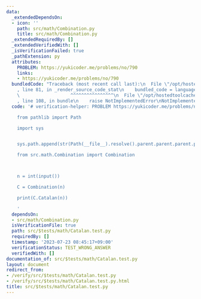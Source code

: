 ```yaml
---
data:
  _extendedDependsOn:
  - icon: ''
    path: src/math/Combination.py
    title: src/math/Combination.py
  _extendedRequiredBy: []
  _extendedVerifiedWith: []
  _isVerificationFailed: true
  _pathExtension: py
  attributes:
    PROBLEM: https://yukicoder.me/problems/no/790
    links:
    - https://yukicoder.me/problems/no/790
  bundledCode: "Traceback (most recent call last):\n  File \"/opt/hostedtoolcache/Python/3.11.4/x64/lib/python3.11/site-packages/onlinejudge_verify/documentation/build.py\"\
    , line 81, in _render_source_code_stat\n    bundled_code = language.bundle(\n\
    \                   ^^^^^^^^^^^^^^^^\n  File \"/opt/hostedtoolcache/Python/3.11.4/x64/lib/python3.11/site-packages/onlinejudge_verify/languages/python.py\"\
    , line 108, in bundle\n    raise NotImplementedError\nNotImplementedError\n"
  code: '# verification-helper: PROBLEM https://yukicoder.me/problems/no/790

    from pathlib import Path

    import sys


    sys.path.append(str(Path(__file__).resolve().parent.parent.parent.parent))

    from src.math.Combination import Combination



    n = int(input())

    C = Combination(n)

    print(C.Catalan(n))

    '
  dependsOn:
  - src/math/Combination.py
  isVerificationFile: true
  path: src/$tests/math/Catalan.test.py
  requiredBy: []
  timestamp: '2023-07-23 08:45:17+09:00'
  verificationStatus: TEST_WRONG_ANSWER
  verifiedWith: []
documentation_of: src/$tests/math/Catalan.test.py
layout: document
redirect_from:
- /verify/src/$tests/math/Catalan.test.py
- /verify/src/$tests/math/Catalan.test.py.html
title: src/$tests/math/Catalan.test.py
---
```

